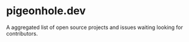 # pigeonhole.dev
A aggregated list of open source projects and issues waiting looking for contributors.
